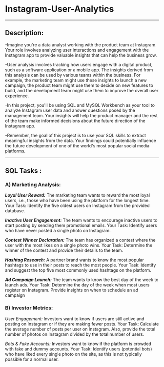 # Instagram-User-Analytics

------------------------------------------------------------------------------------------------------------------------------------------------------------------------------------------------------------------------------------------------

## Description:

-Imagine you're a data analyst working with the product team at Instagram. Your role involves analyzing user interactions and engagement with the Instagram app to provide valuable insights that can help the business grow.

-User analysis involves tracking how users engage with a digital product, such as a software application or a mobile app. The insights derived from this analysis can be used by various teams within the business. For example, the marketing team might use these insights to launch a new campaign, the product team might use them to decide on new features to build, and the development team might use them to improve the overall user experience.

-In this project, you'll be using SQL and MySQL Workbench as your tool to analyze Instagram user data and answer questions posed by the management team. Your insights will help the product manager and the rest of the team make informed decisions about the future direction of the Instagram app.

-Remember, the goal of this project is to use your SQL skills to extract meaningful insights from the data. Your findings could potentially influence the future development of one of the world's most popular social media platforms.


--------------------------------------------------------------------------------------------------------------------------------------------------------------------------------------------------------------------------------------------------


## SQL Tasks :

### A) Marketing Analysis:

**_Loyal User Reward:_** The marketing team wants to reward the most loyal users, i.e., those who have been using the platform for the longest time.
Your Task: Identify the five oldest users on Instagram from the provided database.

**_Inactive User Engagement:_** The team wants to encourage inactive users to start posting by sending them promotional emails.
Your Task: Identify users who have never posted a single photo on Instagram.

**_Contest Winner Declaration:_** The team has organized a contest where the user with the most likes on a single photo wins.
Your Task: Determine the winner of the contest and provide their details to the team.

**_Hashtag Research:_** A partner brand wants to know the most popular hashtags to use in their posts to reach the most people.
Your Task: Identify and suggest the top five most commonly used hashtags on the platform.

**_Ad Campaign Launch:_** The team wants to know the best day of the week to launch ads.
Your Task: Determine the day of the week when most users register on Instagram. Provide insights on when to schedule an ad campaign



### B) Investor Metrics:

_User Engagement:_ Investors want to know if users are still active and posting on Instagram or if they are making fewer posts.
Your Task: Calculate the average number of posts per user on Instagram. Also, provide the total number of photos on Instagram divided by the total number of users.

_Bots & Fake Accounts:_ Investors want to know if the platform is crowded with fake and dummy accounts.
Your Task: Identify users (potential bots) who have liked every single photo on the site, as this is not typically possible for a normal user.
